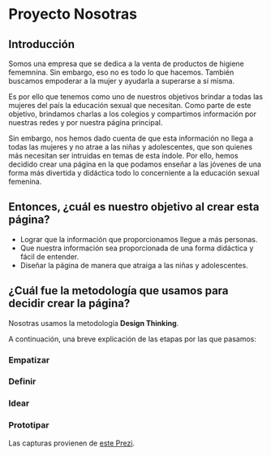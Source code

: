 <h1>Proyecto Nosotras</h1>
<h2>Introducción</h2>
<p>Somos una empresa que se dedica a la venta de productos de higiene fememnina. Sin embargo, eso no es todo lo que hacemos. También buscamos empoderar a la mujer y ayudarla a superarse a sí misma.</p>
<p>Es por ello que tenemos como uno de nuestros objetivos brindar a todas las mujeres del país la educación sexual que necesitan. Como parte de este objetivo, brindamos charlas a los colegios y compartimos información por nuestras redes y por nuestra página principal.</p>
<p>Sin embargo, nos hemos dado cuenta de que esta información no llega a todas las mujeres y no atrae a las niñas y adolescentes, que son quienes más necesitan ser intruidas en temas de esta índole. Por ello, hemos decidido crear una página en la que podamos enseñar a las jóvenes de una forma más divertida y didáctica todo lo concerniente a la educación sexual femenina.</p>

<h2>Entonces, ¿cuál es nuestro objetivo al crear esta página?</h2>
<ul>
<li>Lograr que la información que proporcionamos llegue a más personas.</li>
<li>Que nuestra información sea proporcionada de una forma didáctica y fácil de entender.</li>
<li>Diseñar la página de manera que atraiga a las niñas y adolescentes.</li>
</ul>

<h2>¿Cuál fue la metodología que usamos para decidir crear la página?</h2>
<p>Nosotras usamos la metodología <strong>Design Thinking</strong>.</p>
<p>A continuación, una breve explicación de las etapas por las que pasamos:</p>
<h3>Empatizar</h3>
<a href="https://raw.githubusercontent.com/BinnyRL28/Nosotrass---Grupo-6/master/assets/img/Desgin%20Thinking/Empatizar.png"></a>
<h3>Definir</h3>
<a href="https://raw.githubusercontent.com/BinnyRL28/Nosotrass---Grupo-6/master/assets/img/Desgin%20Thinking/Definir.png"></a>
<h3>Idear</h3>
<a href="https://raw.githubusercontent.com/BinnyRL28/Nosotrass---Grupo-6/master/assets/img/Desgin%20Thinking/Idear.png"></a>
<a href="https://raw.githubusercontent.com/BinnyRL28/Nosotrass---Grupo-6/master/assets/img/Desgin%20Thinking/Idear%202.png"></a>
<a href="https://raw.githubusercontent.com/BinnyRL28/Nosotrass---Grupo-6/master/assets/img/Desgin%20Thinking/Idear%203.png"></a>
<a href="https://raw.githubusercontent.com/BinnyRL28/Nosotrass---Grupo-6/master/assets/img/Desgin%20Thinking/Idear%204.png"></a>
<h3>Prototipar</h3>
<a href="https://raw.githubusercontent.com/BinnyRL28/Nosotrass---Grupo-6/master/assets/img/Desgin%20Thinking/Prototipar.png"></a>
<a href="https://raw.githubusercontent.com/BinnyRL28/Nosotrass---Grupo-6/master/assets/img/Desgin%20Thinking/Prototipar%202.png"></a>
<a href="https://raw.githubusercontent.com/BinnyRL28/Nosotrass---Grupo-6/master/assets/img/Desgin%20Thinking/Prototipar%203.png"></a>
<a href="ahttps://raw.githubusercontent.com/BinnyRL28/Nosotrass---Grupo-6/master/assets/img/Desgin%20Thinking/Prototipar%204.png"></a>
<a href="https://raw.githubusercontent.com/BinnyRL28/Nosotrass---Grupo-6/master/assets/img/Desgin%20Thinking/Prototipar%205.png"></a>
<p>Las capturas provienen de <a href="https://prezi.com/view/jqSyNFAMUxPR30toX721/">este Prezi</a>.</p>